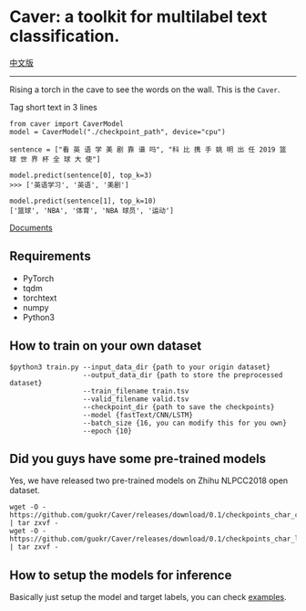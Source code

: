 # Caver: a toolkit for multilabel text classification.

[中文版](./README_zh.md)

---

Rising a torch in the cave to see the words on the wall. This is the `Caver`.

Tag short text in 3 lines

```
from caver import CaverModel
model = CaverModel("./checkpoint_path", device="cpu")

sentence = ["看 英 语 学 美 剧 靠 谱 吗", "科 比 携 手 姚 明 出 任 2019 篮 球 世 界 杯 全 球 大 使"]

model.predict(sentence[0], top_k=3)
>>> ['英语学习', '英语', '美剧']

model.predict(sentence[1], top_k=10)
['篮球', 'NBA', '体育', 'NBA 球员', '运动']
```

[Documents](https://guokr.github.io/Caver)

## Requirements

* PyTorch
* tqdm
* torchtext
* numpy
* Python3

## How to train on your own dataset

```
$python3 train.py --input_data_dir {path to your origin dataset}
                  --output_data_dir {path to store the preprocessed dataset}
                  --train_filename train.tsv
                  --valid_filename valid.tsv
                  --checkpoint_dir {path to save the checkpoints}
                  --model {fastText/CNN/LSTM}
                  --batch_size {16, you can modify this for you own}
                  --epoch {10}

```

## Did you guys have some pre-trained models

Yes, we have released two pre-trained models on Zhihu NLPCC2018 open dataset.

```
wget -O - https://github.com/guokr/Caver/releases/download/0.1/checkpoints_char_cnn.tar.gz | tar zxvf -
wget -O - https://github.com/guokr/Caver/releases/download/0.1/checkpoints_char_lstm.tar.gz | tar zxvf -
```

## How to setup the models for inference

Basically just setup the model and target labels, you can check [examples](./examples).
